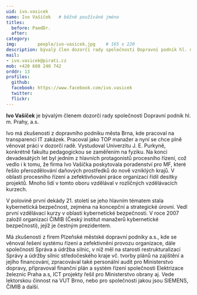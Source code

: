 ```yaml
---
uid: ivo.vasicek
name: Ivo Vašíček	# běžně používáné jméno
titles:
  before: PaedDr.
  after: 
category:
img: 		people/ivo-vasicek.jpg    # 165 x 220
description: bývalý člen dozorčí rady společnosti Dopravní podnik hl. m. Prahy, a.s.
mail:
- ivo.vasicek@pirati.cz
mob: +420 608 240 742
orddr: 13
profiles:
  github:                 
  facebook: https://www.facebook.com/ivo.vasicek
  twitter: 		  
  flickr:     		  
---
```


**Ivo Vašíček** je bývalým členem dozorčí rady společnosti Dopravní podnik hl. m. Prahy, a.s.

Ivo má zkušenosti z dopravního podniku města Brna, kde pracoval na transparenci IT zakázek. Pracoval jako TOP manažer a nyní se chce plně věnovat práci v dozorčí radě. Vystudoval Univerzitu J. E. Purkyně, konkrétně fakultu pedagogickou se zaměřením na fyziku. Na konci devadesátých let byl jedním z hlavních protagonistů procesního řízení, což vedlo i k tomu, že firma Ivo Vašíčka poskytovala poradenství pro MF, které řešilo přerozdělování daňových prostředků do nově vzniklých krajů. V oblasti procesního řízení a zefektivňování práce organizací řídil desítky projektů. Mnoho lidí v tomto oboru vzdělával v rozličných vzdělávacích kurzech.

V polovině první dekády 21. století se jeho hlavním tématem stala kybernetická bezpečnost, zejména na koncepční a strategické úrovni. Vedl první vzdělávací kurzy v oblasti kybernetické bezpečnosti. V roce 2007 založil organizaci ČIMIB (Český institut manažerů kybernetické bezpečnosti), jejíž je čestným prezidentem.

Má zkušenosti z firem Plzeňské městské dopravní podniky a.s., kde se věnoval řešení systému řízení a zefektivnění provozu organizace, dále společnosti Správa a údržba silnic, v níž měl na starosti restrukturalizaci Správy a údržby silnic středočeského kraje vč. tvorby plánů na zajištění a jejího financování, zpracovával také personální audit pro Ministerstvo dopravy, připravoval finanční plán a systém řízení společnosti Elektrizace železnic Praha a.s, ICT projekty řešil pro Ministerstvo obrany aj. Vede lektorskou činnost na VUT Brno, nebo pro společnosti jakou jsou SIEMENS, ČIMIB a další.


